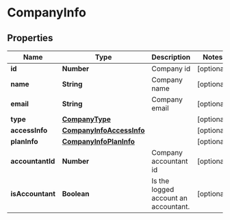 # CompanyInfo

## Properties

Name | Type | Description | Notes
------------ | ------------- | ------------- | -------------
**id** | **Number** | Company id | [optional] 
**name** | **String** | Company name | [optional] 
**email** | **String** | Company email | [optional] 
**type** | [**CompanyType**](CompanyType.md) |  | [optional] 
**accessInfo** | [**CompanyInfoAccessInfo**](CompanyInfoAccessInfo.md) |  | [optional] 
**planInfo** | [**CompanyInfoPlanInfo**](CompanyInfoPlanInfo.md) |  | [optional] 
**accountantId** | **Number** | Company accountant id | [optional] 
**isAccountant** | **Boolean** | Is the logged account an accountant. | [optional] 


